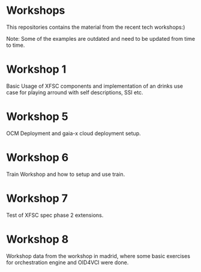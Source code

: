 # Workshops

This repositories contains the material from the recent tech workshops:) 

Note: Some of the examples are outdated and need to be updated from time to time. 

# Workshop 1

Basic Usage of XFSC components and implementation of an drinks use case for playing arround with self descriptions, SSI etc.

# Workshop 5

OCM Deployment and gaia-x cloud deployment setup.

# Workshop 6

Train Workshop and how to setup and use train.

# Workshop 7

Test of XFSC spec phase 2 extensions.

# Workshop 8

Workshop data from the workshop in madrid, where some basic exercises for orchestration engine and OID4VCI were done.




